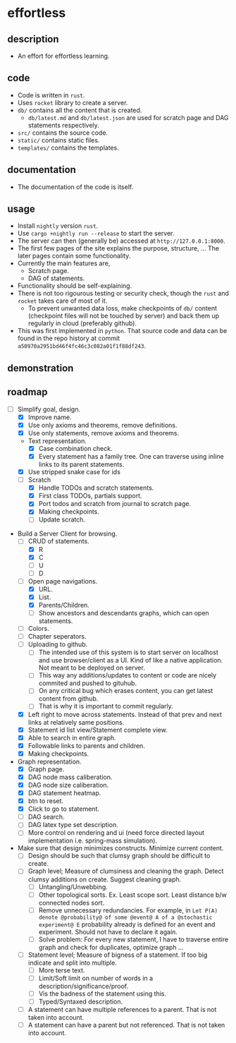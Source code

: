 # effortless

## description
- An effort for effortless learning.

## code
- Code is written in `rust`.
- Uses `rocket` library to create a server.
- `db/` contains all the content that is created.
    - `db/latest.md` and `db/latest.json` are used for scratch page and DAG statements respectively.
- `src/` contains the source code.
- `static/` contains static files.
- `templates/` contains the templates.

## documentation
- The documentation of the code is itself.

## usage
- Install `nightly` version `rust`.
- Use `cargo +nightly run --release` to start the server.
- The server can then (generally be) accessed at `http://127.0.0.1:8000`.
- The first few pages of the site explains the purpose, structure, ... The later pages contain some functionality.
- Currently the main features are,
    - Scratch page.
    - DAG of statements.
- Functionality should be self-explaining.
- There is not too rigourous testing or security check, though the `rust` and `rocket` takes care of most of it.
    - To prevent unwanted data loss, make checkpoints of `db/` content (checkpoint files will not be touched by server) and back them up regularly in cloud (preferably github).
- This was first implemented in `python`. That source code and data can be found in the repo history at commit `a50970a2951bd46f4fc46c3c082a01f1f88df243`.

## demonstration

## roadmap
- [ ] Simplify goal, design.
    - [x] Improve name.
    - [x] Use only axioms and theorems, remove definitions.
    - [x] Use only statements, remove axioms and theorems.
    - Text representation.
        - [x] Case combination check.
        - [x] Every statement has a family tree. One can traverse using inline links to its parent statements.
    - [x] Use stripped snake case for ids
    - [ ] Scratch
        - [x] Handle TODOs and scratch statements.
        - [x] First class TODOs, partials support.
        - [x] Port todos and scratch from journal to scratch page.
        - [x] Making checkpoints.
        - [ ] Update scratch.
- Build a Server Client for browsing.
    - [ ] CRUD of statements.
        - [x] R
        - [x] C
        - [ ] U
        - [ ] D
    - [ ] Open page navigations.
        - [x] URL.
        - [x] List.
        - [x] Parents/Children.
        - [ ] Show ancestors and descendants graphs, which can open statements.
    - [ ] Colors.
    - [ ] Chapter seperators.
    - [ ] Uploading to github.
        - [ ] The intended use of this system is to start server on localhost and use browser/client as a UI. Kind of like a native application. Not meant to be deployed on server.
        - [ ] This way any additions/updates to content or code are nicely commited and pushed to gituhub.
        - [ ] On any critical bug which erases content, you can get latest content from github.
        - [ ] That is why it is important to commit regularly.
    - [x] Left right to move across statements. Instead of that prev and next links at relatively same positions.
    - [x] Statement id list view/Statement complete view.
    - [x] Able to search in entire graph.
    - [x] Followable links to parents and children.
    - [x] Making checkpoints.
- Graph representation.
    - [x] Graph page.
    - [x] DAG node mass caliberation.
    - [x] DAG node size caliberation.
    - [x] DAG statement heatmap.
    - [x] btn to reset.
    - [x] Click to go to statement.
    - [ ] DAG search.
    - [ ] DAG latex type set description.
    - [ ] More control on rendering and ui (need force directed layout implementation i.e. spring-mass simulation).
-  Make sure that design minimizes constructs. Minimize current content.
    - [ ] Design should be such that clumsy graph should be difficult to create.
    - [ ] Graph level; Measure of clumsiness and cleaning the graph. Detect clumsy additions on create. Suggest cleaning graph.
        - [ ] Untangling/Unwebbing.
        - [ ] Other topological sorts. Ex. Least scope sort. Least distance b/w connected nodes sort.
        - [ ] Remove unnecessary redundancies. For example, in `Let P(A) denote @probability@ of some @event@ A of a @stochastic experiment@ E` probability already is defined for an event and experiment. Should not have to declare it again.
        - [ ] Solve problem: For every new statement, I have to traverse entire graph and check for duplicates, optimize graph ...
    - [ ] Statement level; Measure of bigness of a statement. If too big indicate and split into multiple.
        - [ ] More terse text.
        - [ ] Limit/Soft limit on number of words in a description/significance/proof.
        - [ ] Vis the badness of the statement using this.
        - [ ] Typed/Syntaxed description.
    - [ ] A statement can have multiple references to a parent. That is not taken into account.
    - [ ] A statement can have a parent but not referenced. That is not taken into account.
